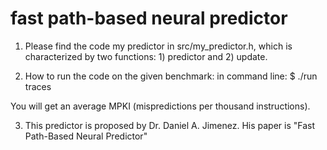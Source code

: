 # fast path-based neural predictor
1. Please find the code my predictor in src/my_predictor.h, which is characterized by two functions: 1) predictor and 2) update.

2. How to run the code on the given benchmark:
in command line: 
$ ./run traces

You will get an average MPKI (mispredictions per thousand instructions).

3. This predictor is proposed by Dr. Daniel A. Jimenez. His paper is "Fast Path-Based Neural Predictor"
